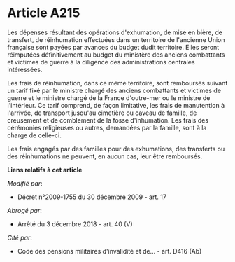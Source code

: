 # Article A215

Les dépenses résultant des opérations d'exhumation, de mise en bière, de transfert, de réinhumation effectuées dans un
territoire de l'ancienne Union française sont payées par avances du budget dudit territoire. Elles seront réimputées
définitivement au budget du ministère des anciens combattants et victimes de guerre à la diligence des administrations
centrales intéressées. 

Les frais de réinhumation, dans ce même territoire, sont remboursés suivant un tarif fixé par le       ministre chargé des
anciens combattants et victimes de guerre et le ministre chargé de la France d'outre-mer ou le ministre de l'intérieur. Ce
tarif comprend, de façon limitative, les frais de manutention à l'arrivée, de transport jusqu'au cimetière ou caveau de
famille, de creusement et de comblement de la fosse d'inhumation. Les frais des cérémonies religieuses ou autres, demandées
par la famille, sont à la charge de celle-ci. 

Les frais engagés par des familles pour des exhumations, des transferts ou des réinhumations ne peuvent, en aucun cas, leur
être remboursés.

**Liens relatifs à cet article**

_Modifié par_:

  - Décret n°2009-1755 du 30 décembre 2009 - art. 17

_Abrogé par_:

  - Arrêté du 3 décembre 2018 - art. 40 (V)

_Cité par_:

  - Code des pensions militaires d'invalidité et de... - art. D416 (Ab)

